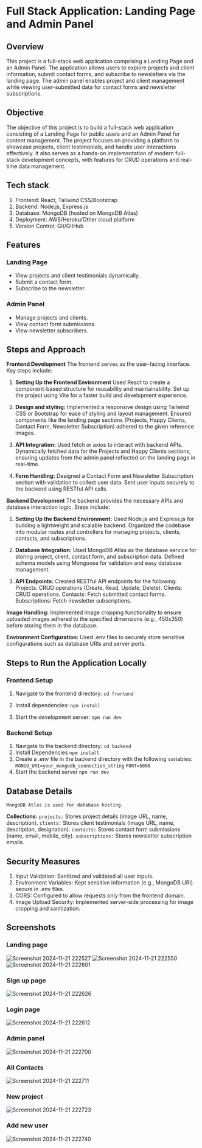# Full Stack Application: Landing Page and Admin Panel
## Overview
This project is a full-stack web application comprising a Landing Page and an Admin Panel. The application allows users to explore projects and client information, submit contact forms, and subscribe to newsletters via the landing page. The admin panel enables project and client management while viewing user-submitted data for contact forms and newsletter subscriptions.

## Objective
The objective of this project is to build a full-stack web application consisting of a Landing Page for public users and an Admin Panel for content management. The project focuses on providing a platform to showcase projects, client testimonials, and handle user interactions effectively. It also serves as a hands-on implementation of modern full-stack development concepts, with features for CRUD operations and real-time data management.

## Tech stack
1. Frontend: React, Tailwind CSS/Bootstrap
2. Backend: Node.js, Express.js
3. Database: MongoDB (hosted on MongoDB Atlas)
4. Deployment: AWS/Heroku/Other cloud platform
5. Version Control: Git/GitHub

## Features
### Landing Page
- View projects and client testimonials dynamically.
- Submit a contact form.
- Subscribe to the newsletter.

### Admin Panel
- Manage projects and clients.
- View contact form submissions.
- View newsletter subscribers.
## Steps and Approach
**Frontend Development**
The frontend serves as the user-facing interface. Key steps include:

1. **Setting Up the Frontend Environment**
    Used React to create a component-based structure for reusability and maintainability.
    Set up the project using Vite for a faster build and development experience.

2. **Design and styling:**
    Implemented a responsive design using Tailwind CSS or Bootstrap for ease of styling and layout management.
    Ensured components like the landing page sections (Projects, Happy Clients, Contact Form, Newsletter Subscription) adhered to the given reference images.

3. **API Integration:**
    Used fetch or axios to interact with backend APIs.
    Dynamically fetched data for the Projects and Happy Clients sections, ensuring updates from the admin panel reflected on the landing page in real-time.

4. **Form Handling:**
    Designed a Contact Form and Newsletter Subscription section with validation to collect user data.
    Sent user inputs securely to the backend using RESTful API calls.

**Backend Development**
The backend provides the necessary APIs and database interaction logic. Steps include:

1. **Setting Up the Backend Environment:**
    Used Node.js and Express.js for building a lightweight and scalable backend.
    Organized the codebase into modular routes and controllers for managing projects, clients, contacts, and subscriptions.

2. **Database Integration:**
    Used MongoDB Atlas as the database service for storing project, client, contact form, and subscription data.
    Defined schema models using Mongoose for validation and easy database management.

3. **API Endpoints:**
    Created RESTful API endpoints for the following:
    Projects: CRUD operations (Create, Read, Update, Delete).
    Clients: CRUD operations.
    Contacts: Fetch submitted contact forms.
    Subscriptions: Fetch newsletter subscriptions.

**Image Handling:**
    Implemented image cropping functionality to ensure uploaded images adhered to the specified dimensions (e.g., 450x350) before storing them in the database.

**Environment Configuration:**
    Used .env files to securely store sensitive configurations such as database URIs and server ports.

## Steps to Run the Application Locally
### Frontend Setup
1. Navigate to the frontend directory:
    `cd frontend`

2. Install dependencies:
    `npm install`

3. Start the development server:
    `npm run dev`

### Backend Setup
1. Navigate to the backend directory:
    `cd backend`
2. Install Dependencies
    `npm install`
3. Create a .env file in the backend directory with the following variables:
    `MONGO_URI=your_mongodb_connection_string`
    `PORT=5000`
4. Start the backend server
    `npm run dev`

## Database Details
    MongoDB Atlas is used for database hosting.
**Collections:**
`projects:` Stores project details (image URL, name, description).
`clients:` Stores client testimonials (image URL, name, description, designation).
`contacts:` Stores contact form submissions (name, email, mobile, city).
`subscriptions:` Stores newsletter subscription emails.

## Security Measures
1. Input Validation: Sanitized and validated all user inputs.
2. Environment Variables: Kept sensitive information (e.g., MongoDB URI) secure in .env files.
3. CORS: Configured to allow requests only from the frontend domain.
4. Image Upload Security: Implemented server-side processing for image cropping and sanitization.

## Screenshots
### Landing page
![Screenshot 2024-11-21 222527](https://github.com/user-attachments/assets/a4d62552-a0d9-461c-b28f-1a5d37eadacc)
![Screenshot 2024-11-21 222550](https://github.com/user-attachments/assets/0ab446ad-8aef-49c1-b657-b292b391d1d2)
![Screenshot 2024-11-21 222601](https://github.com/user-attachments/assets/2f0773aa-73f5-4db3-9d89-942468e3a2a5)


### Sign up page
![Screenshot 2024-11-21 222626](https://github.com/user-attachments/assets/c1b8de8d-4ec5-42d1-8b8f-03cc1ad8046d)

### Login page
![Screenshot 2024-11-21 222612](https://github.com/user-attachments/assets/408f958e-35b5-473d-b999-f316ce459c03)


### Admin panel
![Screenshot 2024-11-21 222700](https://github.com/user-attachments/assets/a0bb1032-e154-47c4-aec6-6449c83e4c34)

### All Contacts
![Screenshot 2024-11-21 222711](https://github.com/user-attachments/assets/04403cf5-2024-4571-b0e8-933b526d3adb)

### New project
![Screenshot 2024-11-21 222723](https://github.com/user-attachments/assets/f7aafbb2-eab1-4cf8-b7ad-6e372b34cb8c)

### Add new user
![Screenshot 2024-11-21 222740](https://github.com/user-attachments/assets/70b72dc5-70d2-45ec-8d3e-90ffa89ddb1a)
